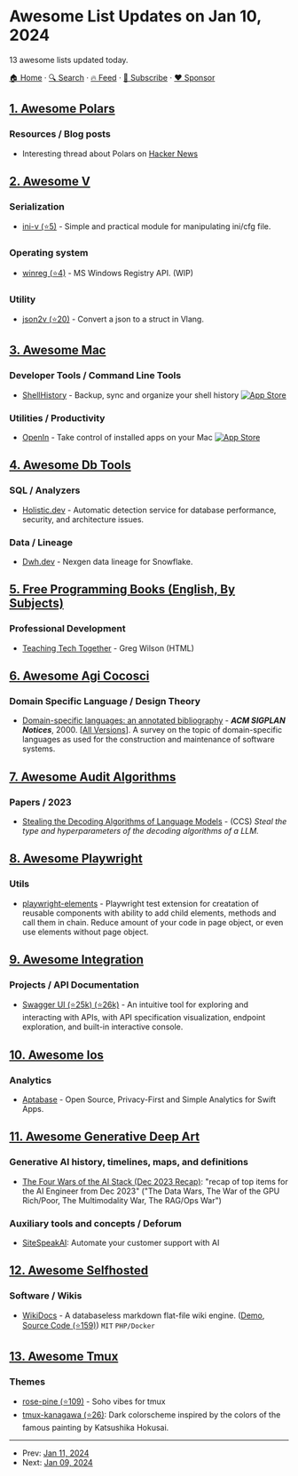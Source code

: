 # Awesome List Updates on Jan 10, 2024

13 awesome lists updated today.

[🏠 Home](/README.md) · [🔍 Search](https://www.trackawesomelist.com/search/) · [🔥 Feed](https://www.trackawesomelist.com/rss.xml) · [📮 Subscribe](https://trackawesomelist.us17.list-manage.com/subscribe?u=d2f0117aa829c83a63ec63c2f&id=36a103854c) · [❤️  Sponsor](https://github.com/sponsors/theowenyoung)



## [1. Awesome Polars](/content/ddotta/awesome-polars/README.md)

### Resources / Blog posts

*   Interesting thread about Polars on [Hacker News](https://news.ycombinator.com/item?id=38920043)

## [2. Awesome V](/content/vlang/awesome-v/README.md)

### Serialization

*   [ini-v (⭐5)](https://github.com/ldedev/ini-v) - Simple and practical module for manipulating ini/cfg file.

### Operating system

*   [winreg (⭐4)](https://github.com/ldedev/WindowsRegistry) - MS Windows Registry API. (WIP)

### Utility

*   [json2v (⭐20)](https://github.com/ldedev/Json2V) - Convert a json to a struct in Vlang.

## [3. Awesome Mac](/content/jaywcjlove/awesome-mac/README.md)

### Developer Tools / Command Line Tools

*   [ShellHistory](https://loshadki.app/shellhistory/) - Backup, sync and organize your shell history [![App Store](https://jaywcjlove.github.io/sb/ico/min-app-store.svg "App Store Software")](https://apps.apple.com/us/app/shellhistory/id1564015476?mt=12)

### Utilities / Productivity

*   [OpenIn](https://loshadki.app/openin4/) - Take control of installed apps on your Mac [![App Store](https://jaywcjlove.github.io/sb/ico/min-app-store.svg "App Store Software")](https://apps.apple.com/us/app/openin-4-advanced-link-handler/id1643649331?mt=12)

## [4. Awesome Db Tools](/content/mgramin/awesome-db-tools/README.md)

### SQL / Analyzers

*   [Holistic.dev](https://holistic.dev) - Automatic detection service for database performance, security, and architecture issues.

### Data / Lineage

*   [Dwh.dev](https://dwh.dev) - Nexgen data lineage for Snowflake.

## [5. Free Programming Books (English, By Subjects)](/content/EbookFoundation/free-programming-books/books/free-programming-books-subjects/README.md)

### Professional Development

*   [Teaching Tech Together](http://teachtogether.tech/en/) - Greg Wilson (HTML)

## [6. Awesome Agi Cocosci](/content/YuzheSHI/awesome-agi-cocosci/README.md)

### Domain Specific Language / Design Theory

*   [Domain-specific languages: an annotated bibliography](https://dl.acm.org/doi/abs/10.1145/352029.352035) - ***ACM SIGPLAN Notices***, 2000. \[[All Versions](https://scholar.google.com/scholar?cluster=8845429548327315750)]. A survey on the topic of domain-specific languages as used for the construction and maintenance of software systems.

## [7. Awesome Audit Algorithms](/content/erwanlemerrer/awesome-audit-algorithms/README.md)

### Papers / 2023

*   [Stealing the Decoding Algorithms of Language Models](https://people.cs.umass.edu/~amir/papers/CCS23-LM-stealing.pdf) - (CCS) *Steal the type and hyperparameters of the decoding algorithms of a LLM.*

## [8. Awesome Playwright](/content/mxschmitt/awesome-playwright/README.md)

### Utils

*   [playwright-elements](https://danteukraine.github.io/playwright-elements) - Playwright test extension for creatation of reusable components with ability to add child elements, methods and call them in chain. Reduce amount of your code in page object, or even use elements without page object.

## [9. Awesome Integration](/content/stn1slv/awesome-integration/README.md)

### Projects / API Documentation

*   [Swagger UI (⭐25k) (⭐26k)](https://github.com/swagger-api/swagger-ui) - An intuitive tool for exploring and interacting with APIs, with API specification visualization, endpoint exploration, and built-in interactive console.

## [10. Awesome Ios](/content/vsouza/awesome-ios/README.md)

### Analytics

*   [Aptabase](https://aptabase.com/for-swift) - Open Source, Privacy-First and Simple Analytics for Swift Apps.

## [11. Awesome Generative Deep Art](/content/filipecalegario/awesome-generative-deep-art/README.md)

### Generative AI history, timelines, maps, and definitions

*   [The Four Wars of the AI Stack (Dec 2023 Recap)](https://www.latent.space/p/dec-2023): "recap of top items for the AI Engineer from Dec 2023" ("The Data Wars, The War of the GPU Rich/Poor, The Multimodality War, The RAG/Ops War")

### Auxiliary tools and concepts / Deforum

*   [SiteSpeakAI](https://sitespeak.ai): Automate your customer support with AI

## [12. Awesome Selfhosted](/content/awesome-selfhosted/awesome-selfhosted/README.md)

### Software / Wikis

*   [WikiDocs](http://wikidocs.it) - A databaseless markdown flat-file wiki engine. ([Demo](https://demo.wikidocs.it), [Source Code (⭐159)](https://github.com/Zavy86/WikiDocs)) `MIT` `PHP/Docker`

## [13. Awesome Tmux](/content/rothgar/awesome-tmux/README.md)

### Themes

*   [rose-pine (⭐109)](https://github.com/rose-pine/tmux) - Soho vibes for tmux
*   [tmux-kanagawa (⭐26)](https://github.com/Nybkox/tmux-kanagawa): Dark colorscheme inspired by the colors of the famous painting by Katsushika Hokusai.

---

- Prev: [Jan 11, 2024](/content/2024/01/11/README.md)
- Next: [Jan 09, 2024](/content/2024/01/09/README.md)